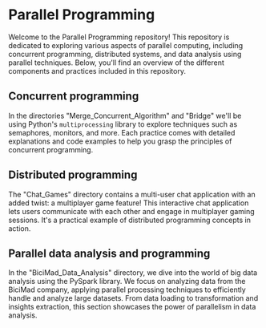 # Parallel Programming

Welcome to the Parallel Programming repository! This repository is dedicated to exploring various aspects of parallel computing, including concurrent programming, distributed systems, and data analysis using parallel techniques. Below, you'll find an overview of the different components and practices included in this repository.

## Concurrent programming

In the directories "Merge_Concurrent_Algorithm" and "Bridge" we'll be using Python's `multiprocessing` library to explore techniques such as semaphores, monitors, and more. Each practice comes with detailed explanations and code examples to help you grasp the principles of concurrent programming.

## Distributed programming

The "Chat_Games" directory contains a multi-user chat application with an added twist: a multiplayer game feature! This interactive chat application lets users communicate with each other and engage in multiplayer gaming sessions. It's a practical example of distributed programming concepts in action.

## Parallel data analysis and programming

In the "BiciMad_Data_Analysis" directory, we dive into the world of big data analysis using the PySpark library. We focus on analyzing data from the BiciMad company, applying parallel processing techniques to efficiently handle and analyze large datasets. From data loading to transformation and insights extraction, this section showcases the power of parallelism in data analysis.
